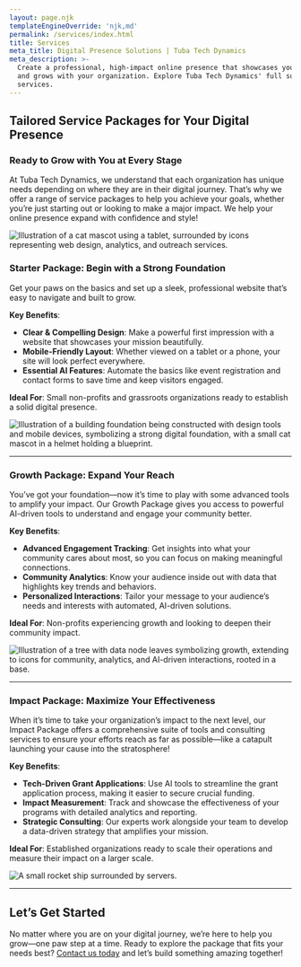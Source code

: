 ```yaml
---
layout: page.njk
templateEngineOverride: 'njk,md'
permalink: /services/index.html
title: Services
meta_title: Digital Presence Solutions | Tuba Tech Dynamics
meta_description: >-
  Create a professional, high-impact online presence that showcases your mission
  and grows with your organization. Explore Tuba Tech Dynamics' full suite of
  services.
---
```


## Tailored Service Packages for Your Digital Presence

### Ready to Grow with You at Every Stage

At Tuba Tech Dynamics, we understand that each organization has unique needs depending on where they are in their digital journey. That’s why we offer a range of service packages to help you achieve your goals, whether you’re just starting out or looking to make a major impact. We help your online presence expand with confidence and style!

![Illustration of a cat mascot using a tablet, surrounded by icons representing web design, analytics, and outreach services.](/assets/images/pages/u3343843948_A_single_scene_featuring_a_stylized_digital_lands_b9fe46b3-c379-4b86-a4ed-51626b235881_0.png)

### **Starter Package: Begin with a Strong Foundation**

Get your paws on the basics and set up a sleek, professional website that’s easy to navigate and built to grow.

**Key Benefits**:

* **Clear & Compelling Design**: Make a powerful first impression with a website that showcases your mission beautifully.
* **Mobile-Friendly Layout**: Whether viewed on a tablet or a phone, your site will look perfect everywhere.
* **Essential AI Features**: Automate the basics like event registration and contact forms to save time and keep visitors engaged.

**Ideal For**: Small non-profits and grassroots organizations ready to establish a solid digital presence.

![Illustration of a building foundation being constructed with design tools and mobile devices, symbolizing a strong digital foundation, with a small cat mascot in a helmet holding a blueprint.](/assets/images/pages/u3343843948_A_flat-style_illustration_featuring_a_stylized_co_a5c3ca42-807e-4749-b5b6-2f9214fd79cc_2.png)

***

### **Growth Package: Expand Your Reach**

You’ve got your foundation—now it’s time to play with some advanced tools to amplify your impact. Our Growth Package gives you access to powerful AI-driven tools to understand and engage your community better.

**Key Benefits**:

* **Advanced Engagement Tracking**: Get insights into what your community cares about most, so you can focus on making meaningful connections.
* **Community Analytics**: Know your audience inside out with data that highlights key trends and behaviors.
* **Personalized Interactions**: Tailor your message to your audience’s needs and interests with automated, AI-driven solutions.

**Ideal For**: Non-profits experiencing growth and looking to deepen their community impact.

![Illustration of a tree with data node leaves symbolizing growth, extending to icons for community, analytics, and AI-driven interactions, rooted in a base.](/assets/images/pages/u3343843948_An_illustration_of_a_stylized_tree_representing_g_d119e487-c4fe-46a5-ba90-b129203aedd3_1.png)

***

### **Impact Package: Maximize Your Effectiveness**

When it’s time to take your organization’s impact to the next level, our Impact Package offers a comprehensive suite of tools and consulting services to ensure your efforts reach as far as possible—like a catapult launching your cause into the stratosphere!

**Key Benefits**:

* **Tech-Driven Grant Applications**: Use AI tools to streamline the grant application process, making it easier to secure crucial funding.
* **Impact Measurement**: Track and showcase the effectiveness of your programs with detailed analytics and reporting.
* **Strategic Consulting**: Our experts work alongside your team to develop a data-driven strategy that amplifies your mission.

**Ideal For**: Established organizations ready to scale their operations and measure their impact on a larger scale.

![A small rocket ship surrounded by servers.](/assets/images/pages/u3343843948_An_illustrated_webpage_concept_with_a_focus_on_a__776a88dc-6778-4165-852c-d89112a5c4ca_2.png)

***

## Let’s Get Started

No matter where you are on your digital journey, we’re here to help you grow—one paw step at a time. Ready to explore the package that fits your needs best? [Contact us today](#contact) and let’s build something amazing together!

